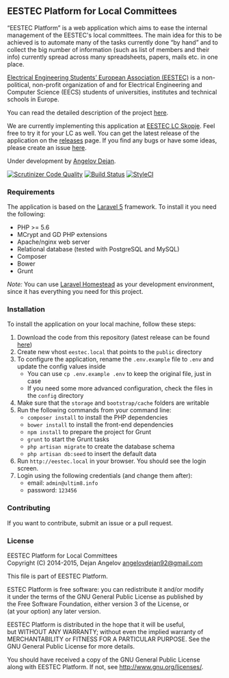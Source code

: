 ## EESTEC Platform for Local Committees

“EESTEC Platform” is a web application which aims to ease the internal management of the EESTEC's local committees.
The main idea for this to be achieved is to automate many of the tasks currently done “by hand” and to collect the big
number of information (such as list of members and their info) currently spread across many spreadsheets, papers, mails
etc. in one place.

[Electrical Engineering Students’ European Association (EESTEC)](http://eestec.net) is a non-political, non-profit
organization of and for Electrical Engineering and Computer Science (EECS) students of universities, institutes and
technical schools in Europe.

You can read the detailed description of the project [here](http://angelovdejan.me/2014/08/05/introducing-eestec-platform-for-local-committees.html).

We are currently implementing this application at [EESTEC LC Skopje](http://members.eestec-sk.org.mk/). Feel free to try it for your LC as well. You can get the latest release of the application on the [releases](https://github.com/angelov/eestec-platform/releases) page. If you find any bugs or have some ideas, please create an issue [here](https://github.com/angelov/eestec-platform/issues).

Under development by [Angelov Dejan](http://angelovdejan.me).

[![Scrutinizer Code Quality](https://scrutinizer-ci.com/g/angelov/eestec-platform/badges/quality-score.png?b=master)](https://scrutinizer-ci.com/g/angelov/eestec-platform/?branch=master)
[![Build Status](https://scrutinizer-ci.com/g/angelov/eestec-platform/badges/build.png?b=master)](https://scrutinizer-ci.com/g/angelov/eestec-platform/build-status/master)
[![StyleCI](https://styleci.io/repos/22167392/shield)](https://styleci.io/repos/22167392)

### Requirements

The application is based on the [Laravel 5](http://laravel.com) framework. To install it you need the following:

* PHP >= 5.6
* MCrypt and GD PHP extensions
* Apache/nginx web server
* Relational database (tested with PostgreSQL and MySQL)
* Composer
* Bower
* Grunt

*Note:* You can use [Laravel Homestead](http://laravel.com/docs/homestead) as your development environment, since it has everything you need for this project.

### Installation

To install the application on your local machine, follow these steps:

1. Download the code from this repository (latest release can be found [here](https://github.com/angelov/eestec-platform/releases))
2. Create new vhost `eestec.local` that points to the `public` directory
3. To configure the application, rename the `.env.example` file to `.env` and update the config values inside
    * You can use `cp .env.example .env` to keep the original file, just in case
    * If you need some more advanced configuration, check the files in the `config` directory
4. Make sure that the `storage` and `bootstrap/cache` folders are writable
5. Run the following commands from your command line:
    * `composer install` to install the PHP dependencies
    * `bower install` to install the front-end dependencies
    * `npm install` to prepare the project for Grunt
    * `grunt` to start the Grunt tasks
    * `php artisan migrate` to create the database schema
    * `php artisan db:seed` to insert the default data
6. Run `http://eestec.local` in your browser. You should see the login screen.
7. Login using the following credentials (and change them after):
    * email: `admin@ultim8.info`
    * password: `123456`

### Contributing

If you want to contribute, submit an issue or a pull request.

### License

EESTEC Platform for Local Committees    
Copyright (C) 2014-2015, Dejan Angelov <angelovdejan92@gmail.com>    
    
This file is part of EESTEC Platform.   
    
ESTEC Platform is free software: you can redistribute it and/or modify  
it under the terms of the GNU General Public License as published by    
the Free Software Foundation, either version 3 of the License, or   
(at your option) any later version. 
    
EESTEC Platform is distributed in the hope that it will be useful,  
but WITHOUT ANY WARRANTY; without even the implied warranty of  
MERCHANTABILITY or FITNESS FOR A PARTICULAR PURPOSE.  See the   
GNU General Public License for more details.    
    
You should have received a copy of the GNU General Public License   
along with EESTEC Platform.  If not, see <http://www.gnu.org/licenses/>.
